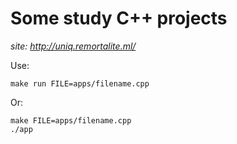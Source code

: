 # Some study C++ projects

*site: http://uniq.remortalite.ml/*

Use:
```
make run FILE=apps/filename.cpp
```

Or:
```
make FILE=apps/filename.cpp
./app
```
